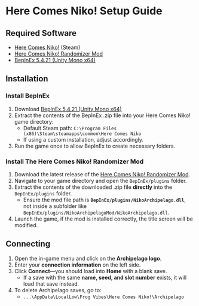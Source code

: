 # Here Comes Niko! Setup Guide

## Required Software

- [Here Comes Niko!](https://store.steampowered.com/app/925950/Here_Comes_Niko/) (Steam)
- [Here Comes Niko! Randomizer Mod](https://github.com/niieli/NikoArchipelagoMod/releases/latest)
- [BepInEx 5.4.21 (Unity Mono x64)](https://github.com/BepInEx/BepInEx/tree/v5.4.21)

## Installation

### Install BepInEx

1. Download [BepInEx 5.4.21 (Unity Mono x64)](https://github.com/BepInEx/BepInEx/tree/v5.4.21)
2. Extract the contents of the BepInEx .zip file into your Here Comes Niko! game directory:
   - Default Steam path: `C:\Program Files (x86)\Steam\steamapps\common\Here Comes Niko`
   - If using a custom installation, adjust accordingly.
3. Run the game once to allow BepInEx to create necessary folders.

### Install The Here Comes Niko! Randomizer Mod

1. Download the latest release of the [Here Comes Niko! Randomizer Mod](https://github.com/niieli/NikoArchipelagoMod/releases/latest).
2. Navigate to your game directory and open the `BepInEx/plugins` folder.
3. Extract the contents of the downloaded .zip file **directly** into the `BepInEx/plugins` folder.
   - Ensure the mod file path is **`BepInEx/plugins/NikoArchipelago.dll`**, not inside a subfolder like `BepInEx/plugins/NikoArchipelagoMod/NikoArchipelago.dll`.
4. Launch the game, if the mod is installed correctly, the title screen will be modified.

## Connecting

1. Open the in-game menu and click on the **Archipelago logo**.
2. Enter your **connection information** on the left side.
3. Click **Connect**—you should load into **Home** with a blank save.
   - If a save with the same **name, seed, and slot number** exists, it will load that save instead.
4. To delete Archipelago saves, go to:
   - `...\AppData\LocalLow\Frog Vibes\Here Comes Niko!\Archipelago`